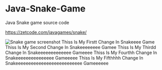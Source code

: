 # Java-Snake-Game
Java Snake game source code

https://zetcode.com/javagames/snake/  

![Snake game screenshot](snake.png)
Thiss Is My Firstt Change In Snakeeee Game
Thiss Is My Second Change In Snakeeeeeeee Gamee
Thiss Is My Thirdd Change In Snakeeeeeeeeeeeee Gameeee
Thiss Is My Fourthh Change In Snakeeeeeeeeeeeeeee Gameeeee
Thiss Is My Fifthhhh Change In Snakeeeeeeeeeeeeeeeeeeeeeeeeee Gameeeeee
